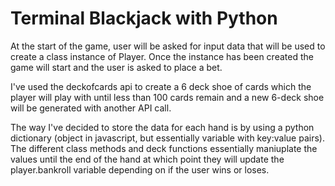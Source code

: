 # Terminal Blackjack with Python

At the start of the game, user will be asked for input data that will be used to create a class instance of Player. Once the instance has been created the game will start and the user is asked to place a bet.

I've used the deckofcards api to create a 6 deck shoe of cards which the player will play with until less than 100 cards remain and a new 6-deck shoe will be generated with another API call.

The way I've decided to store the data for each hand is by using a python dictionary (object in javascript, but essentially variable with key:value pairs). The different class methods and deck functions essentially maniuplate the values until the end of the hand at which point they will update the player.bankroll variable depending on if the user wins or loses.